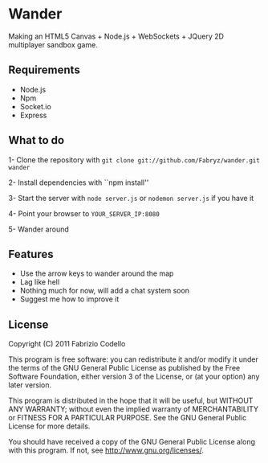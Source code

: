 Wander
======

Making an HTML5 Canvas + Node.js + WebSockets + JQuery 2D multiplayer sandbox game.

Requirements
------------

* Node.js
* Npm
* Socket.io
* Express

What to do
----------

1- Clone the repository with ``git clone git://github.com/Fabryz/wander.git wander``

2- Install dependencies with ``npm install''

3- Start the server with ``node server.js`` or ``nodemon server.js`` if you have it

4- Point your browser to ``YOUR_SERVER_IP:8080``

5- Wander around


Features
--------

* Use the arrow keys to wander around the map
* Lag like hell
* Nothing much for now, will add a chat system soon
* Suggest me how to improve it

License
-------

Copyright (C) 2011  Fabrizio Codello

This program is free software: you can redistribute it and/or modify
it under the terms of the GNU General Public License as published by
the Free Software Foundation, either version 3 of the License, or
(at your option) any later version.

This program is distributed in the hope that it will be useful,
but WITHOUT ANY WARRANTY; without even the implied warranty of
MERCHANTABILITY or FITNESS FOR A PARTICULAR PURPOSE.  See the
GNU General Public License for more details.

You should have received a copy of the GNU General Public License
along with this program.  If not, see <http://www.gnu.org/licenses/>.
